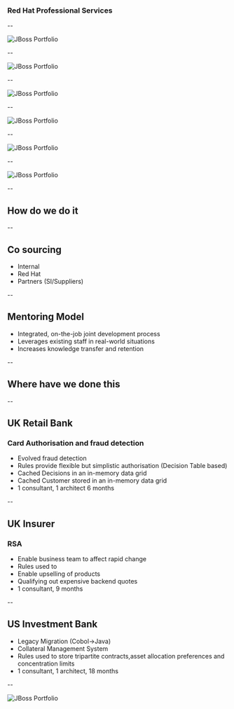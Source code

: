 ### Red Hat Professional Services

--

![JBoss Portfolio](/content/common/img/rh_services_what_we_can_do_for_you.png) <!-- .element: fullscreen-size="contain" -->

--

![JBoss Portfolio](/content/common/img/rh_services_intelligent_integration.png) <!-- .element: fullscreen-size="contain" -->

--

![JBoss Portfolio](/content/common/img/rh_services_it_modernisation.png) <!-- .element: fullscreen-size="contain" -->

--

![JBoss Portfolio](/content/common/img/rh_services_accelerate_to_the_cloud.png) <!-- .element: fullscreen-size="contain" -->

--

![JBoss Portfolio](/content/common/img/rh_services_drive_efficiency.png) <!-- .element: fullscreen-size="contain" -->

--

![JBoss Portfolio](/content/common/img/rh_services_os_adoption.png) <!-- .element: fullscreen-size="contain" -->

--

## How do we do it

--

## Co sourcing
* Internal
* Red Hat
* Partners (SI/Suppliers)

--

## Mentoring Model
* Integrated, on-the-job joint development process
* Leverages existing staff in real-world situations
* Increases knowledge transfer and retention

--

## Where have we done this

--

## UK Retail Bank
### Card Authorisation and fraud detection
* Evolved fraud detection
* Rules provide flexible but simplistic authorisation (Decision Table based)
* Cached Decisions in an in-memory data grid
* Cached Customer stored in an in-memory data grid
* 1 consultant, 1 architect 6 months

--

## UK Insurer
### RSA
* Enable business team to affect rapid change
* Rules used to
* Enable upselling of products
* Qualifying out expensive backend quotes
* 1 consultant, 9 months

--

## US Investment Bank
* Legacy Migration (Cobol->Java)
* Collateral Management System
* Rules used to store tripartite contracts,asset allocation preferences and concentration limits
* 1 consultant, 1 architect, 18 months

--

![JBoss Portfolio](/content/mw_rfp/img/cm-app.png) <!-- .element: fullscreen-size="contain" -->
